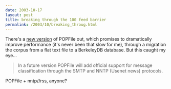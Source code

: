 ```yaml
---
date: 2003-10-17
layout: post
title: breaking through the 100 feed barrier
permalink: /2003/10/breaking_throug.html
---
```


There's a [new version](http://sourceforge.net/project/shownotes.php?release_id=191540) of POPFile out, which promises to dramatically improve performance (it's never been that slow for me), through a migration the corpus from a flat text file to a BerkeleyDB database. But this caught my eye...

> In a future version POPFile will add official support for message classification through the SMTP and NNTP (Usenet news) protocols.

POPFile + nntp//rss, anyone?
